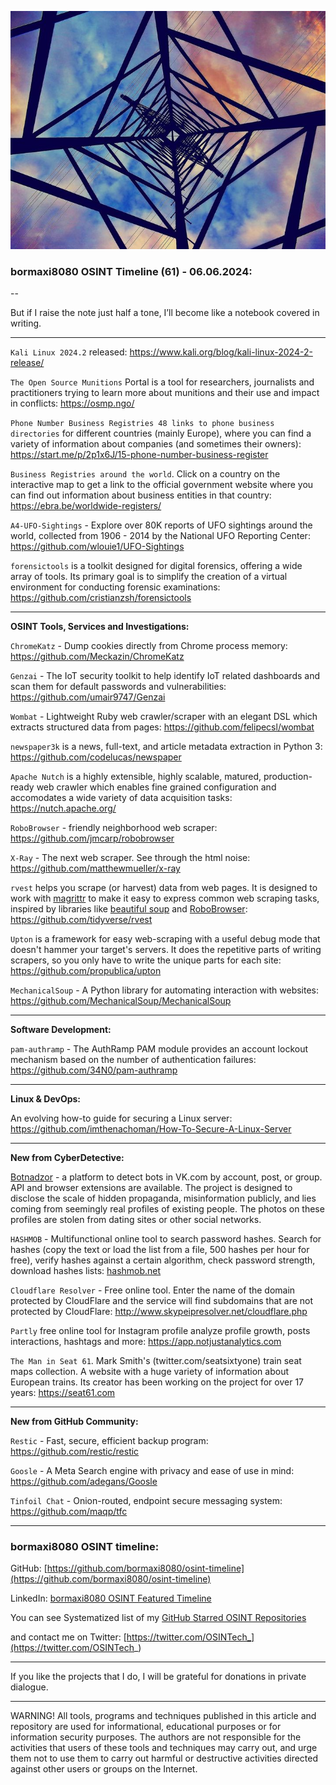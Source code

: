 ![alt text](img/61.jpg)

### bormaxi8080 OSINT Timeline (61) - 06.06.2024:

--

But if I raise the note just half a tone, I’ll become like a notebook covered in writing.

----

```Kali Linux 2024.2``` released: https://www.kali.org/blog/kali-linux-2024-2-release/

```The Open Source Munitions``` Portal is a tool for researchers, journalists and practitioners trying to learn more about munitions and their use and impact in conflicts: https://osmp.ngo/

```Phone Number Business Registries 48 links to phone business directories``` for different countries (mainly Europe), where you can find a variety of information about companies (and sometimes their owners): https://start.me/p/2p1x6J/15-phone-number-business-register

```Business Registries around the world```. Click on a country on the interactive map to get a link to the official government website where you can find out information about business entities in that country: https://ebra.be/worldwide-registers/

```A4-UFO-Sightings``` - Explore over 80K reports of UFO sightings around the world, collected from 1906 - 2014 by the National UFO Reporting Center: https://github.com/wlouie1/UFO-Sightings

```forensictools``` is a toolkit designed for digital forensics, offering a wide array of tools. Its primary goal is to simplify the creation of a virtual environment for conducting forensic examinations: https://github.com/cristianzsh/forensictools

----

**OSINT Tools, Services and Investigations:**

```ChromeKatz``` - Dump cookies directly from Chrome process memory: https://github.com/Meckazin/ChromeKatz

```Genzai``` - The IoT security toolkit to help identify IoT related dashboards and scan them for default passwords and vulnerabilities: https://github.com/umair9747/Genzai

```Wombat``` - Lightweight Ruby web crawler/scraper with an elegant DSL which extracts structured data from pages: https://github.com/felipecsl/wombat

```newspaper3k``` is a news, full-text, and article metadata extraction in Python 3: https://github.com/codelucas/newspaper

```Apache Nutch``` is a highly extensible, highly scalable, matured, production-ready web crawler which enables fine grained configuration and accomodates a wide variety of data acquisition tasks: https://nutch.apache.org/

```RoboBrowser``` - friendly neighborhood web scraper: https://github.com/jmcarp/robobrowser

```X-Ray``` - The next web scraper. See through the html noise: https://github.com/matthewmueller/x-ray

```rvest``` helps you scrape (or harvest) data from web pages. It is designed to work with [magrittr](https://github.com/tidyverse/magrittr) to make it easy to express common web scraping tasks, inspired by libraries like [beautiful soup](https://www.crummy.com/software/BeautifulSoup/) and [RoboBrowser](http://robobrowser.readthedocs.io/en/latest/readme.html): https://github.com/tidyverse/rvest

```Upton``` is a framework for easy web-scraping with a useful debug mode that doesn't hammer your target's servers. It does the repetitive parts of writing scrapers, so you only have to write the unique parts for each site: https://github.com/propublica/upton

```MechanicalSoup``` - A Python library for automating interaction with websites: https://github.com/MechanicalSoup/MechanicalSoup

---

**Software Development:**

```pam-authramp``` - The AuthRamp PAM module provides an account lockout mechanism based on the number of authentication failures: https://github.com/34N0/pam-authramp

----

**Linux & DevOps:**

An evolving how-to guide for securing a Linux server: https://github.com/imthenachoman/How-To-Secure-A-Linux-Server

----

**New from CyberDetective:**

[Botnadzor](https://botnadzor.org/) - a platform to detect bots in VK.com by account, post, or group. API and browser extensions are available. The project is designed to disclose the scale of hidden propaganda, misinformation publicly, and lies coming from seemingly real profiles of existing people. The photos on these profiles are stolen from dating sites or other social networks.

```HASHMOB``` - Multifunctional online tool to search password hashes. Search for hashes (copy the text or load the list from a file, 500 hashes per hour for free), verify hashes against a certain algorithm, check password strength, download hashes lists: [hashmob.net](https://hashmob.net)

```Cloudflare Resolver``` - Free online tool. Enter the name of the domain protected by CloudFlare and the service will find subdomains that are not protected by CloudFlare: http://www.skypeipresolver.net/cloudflare.php

```Partly``` free online tool for Instagram profile analyze profile growth, posts interactions, hashtags and more: https://app.notjustanalytics.com

```The Man in Seat 61```. Mark Smith's (twitter.com/seatsixtyone) train seat maps collection. A website with a huge variety of information about European trains. Its creator has been working on the project for over 17 years: https://seat61.com

----

**New from GitHub Community:**

```Restic``` - Fast, secure, efficient backup program: https://github.com/restic/restic

```Goosle``` - A Meta Search engine with privacy and ease of use in mind: https://github.com/adegans/Goosle

```Tinfoil Chat``` - Onion-routed, endpoint secure messaging system: https://github.com/maqp/tfc

----
### bormaxi8080 OSINT timeline:

GitHub: [https://github.com/bormaxi8080/osint-timeline](https://github.com/bormaxi8080/osint-timeline)

LinkedIn: [bormaxi8080 OSINT Featured Timeline](https://www.linkedin.com/in/osintech/details/featured/)

You can see Systematized list of my [GitHub Starred OSINT Repositories](https://github.com/bormaxi8080/osint-repos-list)

and contact me on Twitter: [https://twitter.com/OSINTech_](https://twitter.com/OSINTech_)

----

If you like the projects that I do, I will be grateful for donations in private dialogue.

----

WARNING! All tools, programs and techniques published in this article and repository are used for informational, educational purposes or for information security purposes. The authors are not responsible for the activities that users of these tools and techniques may carry out, and urge them not to use them to carry out harmful or destructive activities directed against other users or groups on the Internet.
